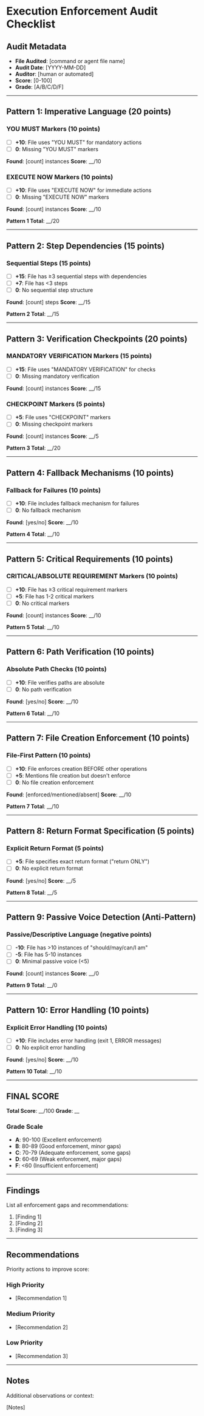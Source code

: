 # Execution Enforcement Audit Checklist

## Audit Metadata
- **File Audited**: [command or agent file name]
- **Audit Date**: [YYYY-MM-DD]
- **Auditor**: [human or automated]
- **Score**: [0-100]
- **Grade**: [A/B/C/D/F]

---

## Pattern 1: Imperative Language (20 points)

### YOU MUST Markers (10 points)
- [ ] **+10**: File uses "YOU MUST" for mandatory actions
- [ ] **0**: Missing "YOU MUST" markers

**Found**: [count] instances
**Score**: __/10

### EXECUTE NOW Markers (10 points)
- [ ] **+10**: File uses "EXECUTE NOW" for immediate actions
- [ ] **0**: Missing "EXECUTE NOW" markers

**Found**: [count] instances
**Score**: __/10

**Pattern 1 Total**: __/20

---

## Pattern 2: Step Dependencies (15 points)

### Sequential Steps (15 points)
- [ ] **+15**: File has ≥3 sequential steps with dependencies
- [ ] **+7**: File has <3 steps
- [ ] **0**: No sequential step structure

**Found**: [count] steps
**Score**: __/15

**Pattern 2 Total**: __/15

---

## Pattern 3: Verification Checkpoints (20 points)

### MANDATORY VERIFICATION Markers (15 points)
- [ ] **+15**: File uses "MANDATORY VERIFICATION" for checks
- [ ] **0**: Missing mandatory verification

**Found**: [count] instances
**Score**: __/15

### CHECKPOINT Markers (5 points)
- [ ] **+5**: File uses "CHECKPOINT" markers
- [ ] **0**: Missing checkpoint markers

**Found**: [count] instances
**Score**: __/5

**Pattern 3 Total**: __/20

---

## Pattern 4: Fallback Mechanisms (10 points)

### Fallback for Failures (10 points)
- [ ] **+10**: File includes fallback mechanism for failures
- [ ] **0**: No fallback mechanism

**Found**: [yes/no]
**Score**: __/10

**Pattern 4 Total**: __/10

---

## Pattern 5: Critical Requirements (10 points)

### CRITICAL/ABSOLUTE REQUIREMENT Markers (10 points)
- [ ] **+10**: File has ≥3 critical requirement markers
- [ ] **+5**: File has 1-2 critical markers
- [ ] **0**: No critical markers

**Found**: [count] instances
**Score**: __/10

**Pattern 5 Total**: __/10

---

## Pattern 6: Path Verification (10 points)

### Absolute Path Checks (10 points)
- [ ] **+10**: File verifies paths are absolute
- [ ] **0**: No path verification

**Found**: [yes/no]
**Score**: __/10

**Pattern 6 Total**: __/10

---

## Pattern 7: File Creation Enforcement (10 points)

### File-First Pattern (10 points)
- [ ] **+10**: File enforces creation BEFORE other operations
- [ ] **+5**: Mentions file creation but doesn't enforce
- [ ] **0**: No file creation enforcement

**Found**: [enforced/mentioned/absent]
**Score**: __/10

**Pattern 7 Total**: __/10

---

## Pattern 8: Return Format Specification (5 points)

### Explicit Return Format (5 points)
- [ ] **+5**: File specifies exact return format ("return ONLY")
- [ ] **0**: No explicit return format

**Found**: [yes/no]
**Score**: __/5

**Pattern 8 Total**: __/5

---

## Pattern 9: Passive Voice Detection (Anti-Pattern)

### Passive/Descriptive Language (negative points)
- [ ] **-10**: File has >10 instances of "should/may/can/I am"
- [ ] **-5**: File has 5-10 instances
- [ ] **0**: Minimal passive voice (<5)

**Found**: [count] instances
**Score**: __/0

**Pattern 9 Total**: __/0

---

## Pattern 10: Error Handling (10 points)

### Explicit Error Handling (10 points)
- [ ] **+10**: File includes error handling (exit 1, ERROR messages)
- [ ] **0**: No explicit error handling

**Found**: [yes/no]
**Score**: __/10

**Pattern 10 Total**: __/10

---

## FINAL SCORE

**Total Score**: __/100
**Grade**: __

### Grade Scale
- **A**: 90-100 (Excellent enforcement)
- **B**: 80-89 (Good enforcement, minor gaps)
- **C**: 70-79 (Adequate enforcement, some gaps)
- **D**: 60-69 (Weak enforcement, major gaps)
- **F**: <60 (Insufficient enforcement)

---

## Findings

List all enforcement gaps and recommendations:

1. [Finding 1]
2. [Finding 2]
3. [Finding 3]

---

## Recommendations

Priority actions to improve score:

### High Priority
- [Recommendation 1]

### Medium Priority
- [Recommendation 2]

### Low Priority
- [Recommendation 3]

---

## Notes

Additional observations or context:

[Notes]
